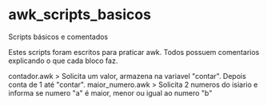 # awk_scripts_basicos
Scripts básicos e comentados


Estes scripts foram escritos para praticar awk.
Todos possuem comentarios explicando o que cada bloco faz.

contador.awk            > Solicita um valor, armazena na variavel "contar". Depois conta de 1 até "contar".
maior_numero.awk        > Solicita 2 numeros do isiario e informa se numero "a" é maior, menor ou igual ao numero "b"
